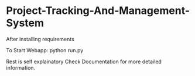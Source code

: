 # Project-Tracking-And-Management-System

After installing requirements

To Start Webapp:
        python run.py
        
Rest is self explainatory
Check Documentation for more detailed information.
